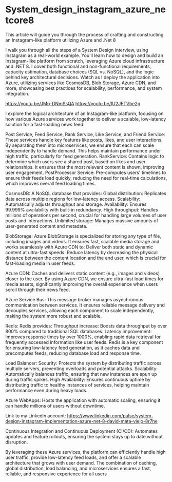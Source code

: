 # System_design_instagram_azure_netcore8

This article will guide you through the process of crafting and constructing an Instagram-like platform utilizing Azure and .Net 8

I walk you through all the steps of a System Design interview, using Instagram as a real-world example. You'll learn how to design and build an Instagram-like platform from scratch, leveraging Azure cloud infrastructure and .NET 8. I cover both functional and non-functional requirements, capacity estimation, database choices (SQL vs. NoSQL), and the logic behind key architectural decisions. Watch as I deploy the application into Azure, utilizing services like CosmosDB, Blob Storage, Azure CDN, and more, showcasing best practices for scalability, performance, and system integration.

https://youtu.be/JMp-DNmSsQA
https://youtu.be/IU2JFTVbe2g

I explore the logical architecture of an Instagram-like platform, focusing on how various Azure services work together to deliver a scalable, low-latency solution for a fast-loading news feed.

Post Service, Feed Service, Rank Service, Like Service, and Friend Service: These services handle key features like posts, likes, and user interactions. By separating them into microservices, we ensure that each can scale independently to handle demand. This helps maintain performance under high traffic, particularly for feed generation. RankService: Contains logic to determine which users see a shared post, based on likes and user relationships. It ensures that the most relevant content is shown, improving user engagement. PostProcessor Service: Pre-computes users' timelines to ensure their feeds load quickly, reducing the need for real-time calculations, which improves overall feed loading times.

CosmosDB: A NoSQL database that provides: Global distribution: Replicates data across multiple regions for low-latency access. Scalability: Automatically adjusts throughput and storage. Availability: Ensures 99.999% availability with built-in redundancy. High throughput: Handles millions of operations per second, crucial for handling large volumes of user posts and interactions. Unlimited storage: Manages massive amounts of user-generated content and metadata.

BlobStorage: Azure BlobStorage is specialized for storing any type of file, including images and videos. It ensures fast, scalable media storage and works seamlessly with Azure CDN to: Deliver both static and dynamic content at ultra-fast speeds. Reduce latency by decreasing the physical distance between the content location and the end user, which is crucial for fast-loading media in user feeds.

Azure CDN: Caches and delivers static content (e.g., images and videos) closer to the user. By using Azure CDN, we ensure ultra-fast load times for media assets, significantly improving the overall experience when users scroll through their news feed.

Azure Service Bus: This message broker manages asynchronous communication between services. It ensures reliable message delivery and decouples services, allowing each component to scale independently, making the system more robust and scalable.

Redis: Redis provides: Throughput increase: Boosts data throughput by over 800% compared to traditional SQL databases. Latency improvement: Improves response times by over 1000%, enabling rapid data retrieval for frequently accessed information like user feeds. Redis is a key component for ensuring low-latency feed generation, as it caches data and precomputes feeds, reducing database load and response time.

Load Balancer: Security: Protects the system by distributing traffic across multiple servers, preventing overloads and potential attacks. Scalability: Automatically balances traffic, ensuring that new instances are spun up during traffic spikes. High Availability: Ensures continuous uptime by distributing traffic to healthy instances of services, helping maintain performance even during heavy loads.

Azure WebApps: Hosts the application with automatic scaling, ensuring it can handle millions of users without downtime.


Link to my Linkedin account:
https://www.linkedin.com/pulse/system-design-instagram-implementation-azure-net-8-david-mata-viejo-8r7he

Continuous Integration and Continuous Deployment (CI/CD): Automates updates and feature rollouts, ensuring the system stays up to date without disruption.

By leveraging these Azure services, the platform can efficiently handle high user traffic, provide low-latency feed loads, and offer a scalable architecture that grows with user demand. The combination of caching, global distribution, load balancing, and microservices ensures a fast, reliable, and responsive experience for all users
